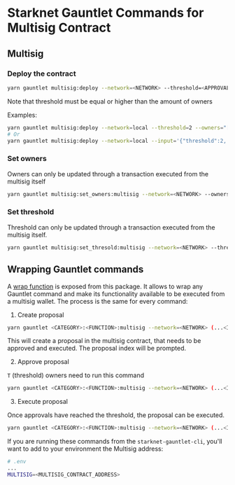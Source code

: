 # Starknet Gauntlet Commands for Multisig Contract

## Multisig

### Deploy the contract

```bash
yarn gauntlet multisig:deploy --network=<NETWORK> --threshold=<APPROVALS_NEEDED> --owners=<[OWNERS_LIST]>
```

Note that threshold must be equal or higher than the amount of owners

Examples:

```bash
yarn gauntlet multisig:deploy --network=local --threshold=2 --owners="[0x26e10005e67c478b373658755749a60f2f31bc955a6a2311eb456b20b8913e9, 0x56bfff7e282d1e023c6268e72dba551a22c1bf816a30334ae43b5c491c99bb8]"
# Or
yarn gauntlet multisig:deploy --network=local --input='{"threshold":2, "owners": ["0x26e10005e67c478b373658755749a60f2f31bc955a6a2311eb456b20b8913e9", "0x56bfff7e282d1e023c6268e72dba551a22c1bf816a30334ae43b5c491c99bb8"]}'
```

### Set owners

Owners can only be updated through a transaction executed from the multisig itself

```bash
yarn gauntlet multisig:set_owners:multisig --network=<NETWORK> --owners=<[OWNERS_LIST]> <MULTISIG_CONTRACT_ADDRESS>
```

### Set threshold

Threshold can only be updated through a transaction executed from the multisig itself.

```bash
yarn gauntlet multisig:set_thresold:multisig --network=<NETWORK> --threshold=<APPROVALS_NEEDED> <MULTISIG_CONTRACT_ADDRESS>
```

## Wrapping Gauntlet commands

A [wrap function](./src/wrapper/index.ts#L30) is exposed from this package. It allows to wrap any Gauntlet command and make its functionality available to be executed from a multisig wallet. The process is the same for every command:

1. Create proposal

```bash
yarn gauntlet <CATEGORY>:<FUNCTION>:multisig --network=<NETWORK> (...<INPUT NEEDED FOR COMMAND>) <CONTRACT_ADDRESS>
```

This will create a proposal in the multisig contract, that needs to be approved and executed.
The proposal index will be prompted.

2. Approve proposal

`T` (threshold) owners need to run this command

```bash
yarn gauntlet <CATEGORY>:<FUNCTION>:multisig --network=<NETWORK> (...<INPUT NEEDED FOR COMMAND>) --multisigProposal=<PROPOSAL_ID> <CONTRACT_ADDRESS>
```

3. Execute proposal

Once approvals have reached the threshold, the proposal can be executed.

```bash
yarn gauntlet <CATEGORY>:<FUNCTION>:multisig --network=<NETWORK> (...<INPUT NEEDED FOR COMMAND>) --multisigProposal=<PROPOSAL_ID> <CONTRACT_ADDRESS>
```

If you are running these commands from the `starknet-gauntlet-cli`, you'll want to add to your environment the Multisig address:

```bash
# .env
...
MULTISIG=<MULTISIG_CONTRACT_ADDRESS>
```
